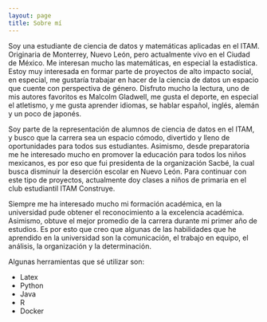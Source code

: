 ```yaml
---
layout: page
title: Sobre mí
---
```


Soy una estudiante de ciencia de datos y matemáticas aplicadas en el ITAM. Originaria de Monterrey, Nuevo León, pero actualmente vivo en el Ciudad de México. Me interesan mucho las matemáticas, en especial la estadística. Estoy muy interesada en formar parte de proyectos de alto impacto social, en especial, me gustaría trabajar en hacer de la ciencia de datos un espacio que cuente con perspectiva de género. Disfruto mucho la lectura, uno de mis autores favoritos es Malcolm Gladwell, me gusta el deporte, en especial el atletismo, y me gusta aprender idiomas, se hablar español, inglés, alemán y un poco de japonés. 

Soy parte de la representación de alumnos de ciencia de datos en el ITAM, y busco que la carrera sea un espacio cómodo, divertido y lleno de oportunidades para todos sus estudiantes. Asimismo, desde preparatoria me he interesado mucho en promover la educación para todos los niños mexicanos, es por eso que fui presidenta de la organización Sacbé, la cual busca disminuir la deserción escolar en Nuevo León. Para continuar con este tipo de proyectos, actualmente doy clases a niños de primaria en el club estudiantil ITAM Construye.

Siempre me ha interesado mucho mi formación académica, en la universidad pude obtener el reconocimiento a la excelencia académica. Asimismo, obtuve el mejor promedio de la carrera durante mi primer año de estudios. Es por esto que creo que algunas de las habilidades que he aprendido en la universidad son la comunicación, el trabajo en equipo, el análisis, la organización y la determinación.

Algunas herramientas que sé utilizar son:
* Latex
* Python
* Java
* R
* Docker